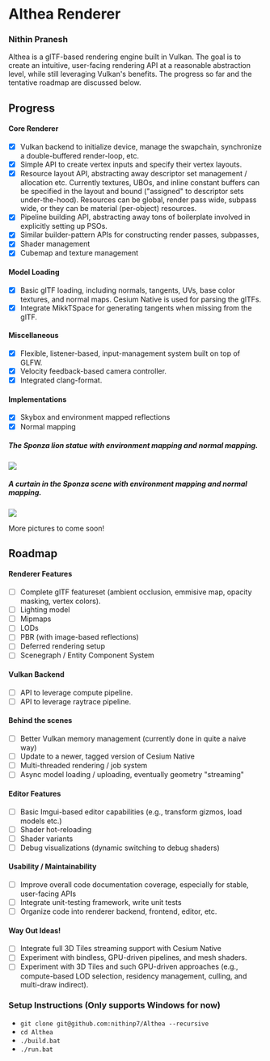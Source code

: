 # Althea Renderer

### Nithin Pranesh

Althea is a glTF-based rendering engine built in Vulkan. The goal is to create an intuitive, user-facing rendering API at a reasonable abstraction level, while still leveraging Vulkan's benefits. The progress so far and the tentative roadmap are discussed below.

## Progress
#### Core Renderer
- [x] Vulkan backend to initialize device, manage the swapchain, synchronize a double-buffered render-loop, etc.
- [x] Simple API to create vertex inputs and specify their vertex layouts. 
- [x] Resource layout API, abstracting away descriptor set management / allocation etc. Currently textures, UBOs, and inline constant buffers can be specified in the layout and bound ("assigned" to descriptor sets under-the-hood). Resources can be global, render pass wide, subpass wide, or they can be material (per-object) resources.
- [x] Pipeline building API, abstracting away tons of boilerplate involved in explicitly setting up PSOs.
- [x] Similar builder-pattern APIs for constructing render passes, subpasses, 
- [x] Shader management
- [x] Cubemap and texture management

#### Model Loading
- [x] Basic glTF loading, including normals, tangents, UVs, base color textures, and normal maps. Cesium Native is used for parsing the glTFs.
- [x] Integrate MikkTSpace for generating tangents when missing from the glTF.

#### Miscellaneous
- [x] Flexible, listener-based, input-management system built on top of GLFW.
- [x] Velocity feedback-based camera controller.
- [x] Integrated clang-format.

#### Implementations
- [x] Skybox and environment mapped reflections
- [x] Normal mapping

##### The Sponza lion statue with environment mapping and normal mapping.
![](https://github.com/nithinp7/Althea/blob/main/Screenshots/SponzaLion_EnvMapNormalMap.png)

##### A curtain in the Sponza scene with environment mapping and normal mapping.
![](https://github.com/nithinp7/Althea/blob/main/Screenshots/SponzaCurtain_EnvMapNormalMap.png)

More pictures to come soon!

## Roadmap
#### Renderer Features
- [ ] Complete glTF featureset (ambient occlusion, emmisive map, opacity masking, vertex colors). 
- [ ] Lighting model
- [ ] Mipmaps
- [ ] LODs
- [ ] PBR (with image-based reflections)
- [ ] Deferred rendering setup
- [ ] Scenegraph / Entity Component System

#### Vulkan Backend
- [ ] API to leverage compute pipeline.
- [ ] API to leverage raytrace pipeline.

#### Behind the scenes
- [ ] Better Vulkan memory management (currently done in quite a naive way)
- [ ] Update to a newer, tagged version of Cesium Native
- [ ] Multi-threaded rendering / job system
- [ ] Async model loading / uploading, eventually geometry "streaming"

#### Editor Features
- [ ] Basic Imgui-based editor capabilities (e.g., transform gizmos, load models etc.)
- [ ] Shader hot-reloading
- [ ] Shader variants
- [ ] Debug visualizations (dynamic switching to debug shaders)

#### Usability / Maintainability
- [ ] Improve overall code documentation coverage, especially for stable, user-facing APIs
- [ ] Integrate unit-testing framework, write unit tests
- [ ] Organize code into renderer backend, frontend, editor, etc.

#### Way Out Ideas!
- [ ] Integrate full 3D Tiles streaming support with Cesium Native
- [ ] Experiment with bindless, GPU-driven pipelines, and mesh shaders.
- [ ] Experiment with 3D Tiles and such GPU-driven approaches (e.g., compute-based LOD selection, residency management, culling, and multi-draw indirect). 

### Setup Instructions (Only supports Windows for now)
- `git clone git@github.com:nithinp7/Althea --recursive`
- `cd Althea`
- `./build.bat`
- `./run.bat`
